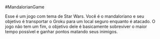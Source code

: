 #MandalorianGame

Esse é um jogo com tema de Star Wars.
Você é o mandaloriano e seu objetivo é transportar o Groku para um local seguro enquanto é atacado.
O jogo não tem um fim, o objetivo dele é basicamente sobreviver o maior tempo possível e ganhar pontos matando seus inimigos.
